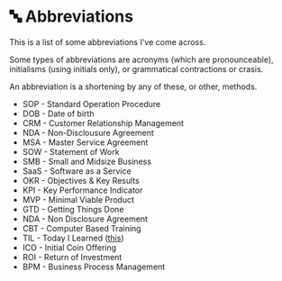 # 🔤 Abbreviations

This is a list of some abbreviations I've come across.

Some types of abbreviations are acronyms \(which are pronounceable\), initialisms \(using initials only\), or grammatical contractions or crasis.

An abbreviation is a shortening by any of these, or other, methods.

* SOP - Standard Operation Procedure
* DOB - Date of birth
* CRM - Customer Relationship Management
* NDA - Non-Disclousure Agreement
* MSA - Master Service Agreement
* SOW - Statement of Work
* SMB - Small and Midsize Business
* SaaS - Software as a Service
* OKR - Objectives & Key Results
* KPI - Key Performance Indicator
* MVP - Minimal Viable Product
* GTD - Getting Things Done
* NDA - Non Disclosure Agreement
* CBT - Computer Based Training
* TIL - Today I Learned \([this](../til.md)\)
* ICO - Initial Coin Offering
* ROI - Return of Investment
* BPM - Business Process Management
